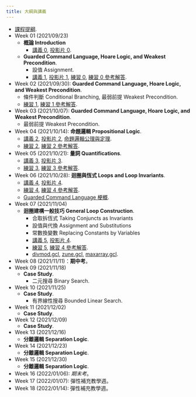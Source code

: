 ```yaml
---
title: 大綱與講義
---
```



* [課程提綱](../assets/syllabus.pdf).
* Week 01 (2021/09/23)
  * **概論 Introduction**
    * [講義 0](../assets/handouts_00.pdf), [投影片 0](../assets/slides_00.pdf).
  * **Guarded Command Language, Hoare Logic, and Weakest Precondition**.
    * 設值 Assignment.
    * [講義 1](../assets/handouts_01.pdf), [投影片 1](../assets/slides_01.pdf),
      [練習 0](../assets/practicals_00.pdf),
      [練習 0 參考解答](../assets/practicals_00_sols.pdf).
* Week 02 (2021/09/30): **Guarded Command Language, Hoare Logic, and Weakest Precondition**.
  * 條件判斷 Conditional Branching, 最弱前提 Weakest Precondition.
  * [練習 1](../assets/practicals_01.pdf), [練習 1 參考解答](../assets/practicals_01_sols.pdf).
* Week 03 (2021/10/07): **Guarded Command Language, Hoare Logic, and Weakest Precondition**.
  * 最弱前提 Weakest Precondition.
* Week 04 (2021/10/14): **命題邏輯 Propositional Logic**.
  * [講義 2](../assets/handouts_02.pdf), [投影片 2](../assets/slides_02.pdf), [命題邏輯公理與定理](../assets/theorems_prop.pdf).
  * [練習 2](../assets/practicals_02.pdf), [練習 2 參考解答](../assets/practicals_02_sols.pdf).
* Week 05 (2021/10/21): **量詞 Quantifications**.
  * [講義 3](../assets/handouts_03.pdf), [投影片 3](../assets/slides_03.pdf).
  * [練習 3](../assets/practicals_03.pdf), [練習 3 參考解答](../assets/practicals_03_sols.pdf).
* Week 06 (2021/10/28): **迴圈與恆式 Loops and Loop Invariants**.
  * [講義 4](../assets/handouts_04.pdf), [投影片 4](../assets/slides_04.pdf).
  * [練習 4](../assets/practicals_04.pdf), [練習 4 參考解答](../assets/practicals_04_sols.pdf).
  * [Guarded Command Language 梗概](../assets/gcl-summary.pdf).
* Week 07 (2021/11/04)
  * **迴圈建構一般技巧 General Loop Construction**.
    * 合取拆恆式 Taking Conjuncts as Invariants
    * 設值與代換 Assignment and Substitutions
    * 常數換變數 Replacing Constants by Variables
    * [講義 5](../assets/handouts_05.pdf), [投影片 4](../assets/slides_05.pdf).
    * [練習 5](../assets/practicals_05.pdf), [練習 4 參考解答](../assets/practicals_05_sols.pdf).
    * [divmod.gcl](../assets/divmod.gcl), [zune.gcl](../assets/zune.gcl), [maxarray.gcl](../assets/maxarray.gcl).
* Week 08 (2021/11/11)：**期中考**。
* Week 09 (2021/11/18)
  * **Case Study**.
    * 二元搜尋 Binary Search.
* Week 10 (2021/11/25)
  * **Case Study**.
    * 有界線性搜尋 Bounded Linear Search.
* Week 11 (2021/12/02)
  * **Case Study**.
* Week 12 (2021/12/09)
  * **Case Study**.
* Week 13 (2021/12/16)
  * **分離邏輯 Separation Logic**.
* Week 14 (2021/12/23)
  * **分離邏輯 Separation Logic**.
* Week 15 (2021/12/30)
  * **分離邏輯 Separation Logic**.
* Week 16 (2022/01/06): *期末考*。
* Week 17 (2022/01/07): 彈性補充教學週。
* Week 18 (2022/01/14): 彈性補充教學週。
